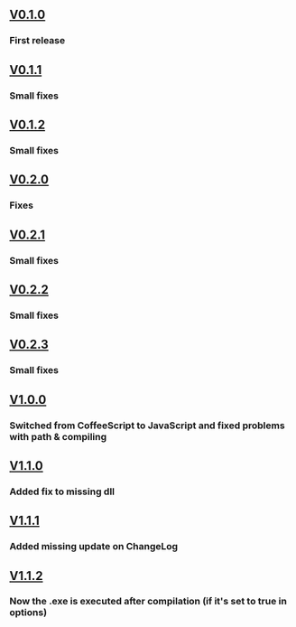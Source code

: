 ## [V0.1.0]()
### First release
## [V0.1.1]()
### Small fixes
## [V0.1.2]()
### Small fixes
## [V0.2.0]()
### Fixes
## [V0.2.1]()
### Small fixes
## [V0.2.2]()
### Small fixes
## [V0.2.3]()
### Small fixes
## [V1.0.0]()
### Switched from CoffeeScript to JavaScript and fixed problems with path & compiling
## [V1.1.0]()
### Added fix to missing dll
## [V1.1.1]()
### Added missing update on ChangeLog
## [V1.1.2]()
### Now the .exe is executed after compilation (if it's set to true in options)

